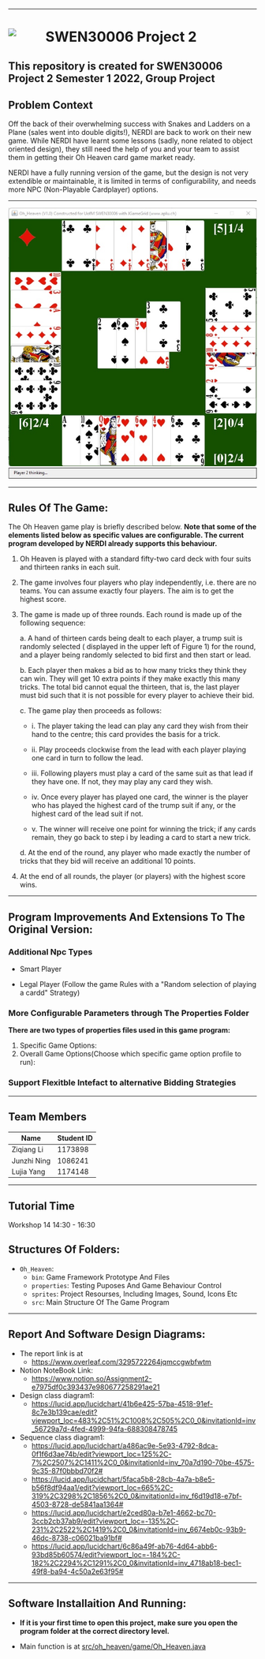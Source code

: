 


---
# <img src="https://cdn.freebiesupply.com/logos/large/2x/the-university-of-melbourne-logo-svg-vector.svg" width=15% align=left> SWEN30006 Project 2 
This repository is created for SWEN30006 Project 2 Semester 1 2022, Group Project
---

## Problem Context
Off the back of their overwhelming success with Snakes and Ladders on a Plane (sales went into double digits!), NERDI are back to work on their new game. While NERDI have learnt some lessons (sadly, none related to object oriented design), they still need the help of you and your team to assist them in getting their Oh Heaven card game market ready.
 
 
NERDI have a fully running version of the game, but the design is not very extendible or maintainable, it is limited in terms of configurability, and needs more NPC (Non-Playable Cardplayer) options.

---

![](assets/16524482539111.jpg)
![](assets/16524482643928.jpg)


---
## Rules Of The Game:

The Oh Heaven game play is briefly described below. 
**Note that some of the elements listed below as specific values are configurable. The current program developed by NERDI already supports this behaviour.**

1. Oh Heaven is played with a standard fifty-two card deck with four suits and thirteen ranks in each suit.

2. The game involves four players who play independently, i.e. there are no teams. You can assume exactly four players. The aim is to get the highest score.

3. The game is made up of three rounds. Each round is made up of the following sequence:

	a. A hand of thirteen cards being dealt to each player, a trump suit is randomly selected (		displayed in the upper left of Figure 1) for the round, and a player being randomly selected to bid first and then start or lead.

	b. Each player then makes a bid as to how many tricks they think they can win. They will get 10 extra points if they make exactly this many tricks. The total bid cannot equal the thirteen, that is, the last player must bid such that it is not possible for every player to achieve their bid.

	c. The game play then proceeds as follows:

	- i. The player taking the lead can play any card they wish from their hand to the centre; this card provides the basis for a trick.

	- ii. Play proceeds clockwise from the lead with each player playing one card in turn to follow the lead.

	- iii. Following players must play a card of the same suit as that lead if they have one. If not, they may play any card they wish.
	- iv. Once every player has played one card, the winner is the player who has played the highest card of the trump suit if any, or the highest card of the lead suit if not.	
	- v. The winner will receive one point for winning the trick; if any cards remain, they go back to step i by leading a card to start a new trick.

	d. At the end of the round, any player who made exactly the number of tricks that they bid will receive an additional 10 points.

4. At the end of all rounds, the player (or players) with the highest score wins.
---

## Program Improvements And Extensions To The Original Version:
### Additional Npc Types
- Smart Player

- Legal Player (Follow the game Rules with a "Random selection of playing a cardd" Strategy)

### More Configurable Parameters through The Properties Folder
**There are two types of properties files used in this game program:**
1. Specific Game Options:
2. Overall Game Options(Choose which specific game option profile to run):

### Support Flexitble Intefact to alternative Bidding Strategies
---

## Team Members
| Name | Student ID |
| ---- | ---- |
| Ziqiang Li | 1173898 |
| Junzhi Ning | 1086241 |
| Lujia Yang | 1174148 |

---
## Tutorial Time

Workshop 14 14:30 - 16:30
 

## Structures Of Folders: 
- `Oh_Heaven`:
	- `bin`: Game Framework Prototype And Files
	- `properties`:  Testing Puposes And Game Behaviour Control
	- `sprites`: Project Resourses, Including Images, Sound, Icons Etc
	- `src`: Main Structure Of The Game Program

---
## Report And Software Design Diagrams:

- The report link is at 
    - <u>https://www.overleaf.com/3295722264jqmccgwbfwtm</u>
- Notion NoteBook Link:
    - <u> https://www.notion.so/Assignment2-e7975df0c393437e980677258291ae21</u>
- Design class diagram1: 
    - <u>https://lucid.app/lucidchart/41b6e425-57ba-4518-91ef-8c7e3b139cae/edit?viewport_loc=483%2C51%2C1008%2C505%2C0_0&invitationId=inv_56729a7d-4fed-4999-94fa-688308478745</u>
- Sequence class diagram1:
    - https://lucid.app/lucidchart/a486ac9e-5e93-4792-8dca-0f1f6d3ae74b/edit?viewport_loc=125%2C-7%2C2507%2C1411%2C0_0&invitationId=inv_70a7d190-70be-4575-9c35-87f0bbbd70f2#
    - https://lucid.app/lucidchart/5faca5b8-28cb-4a7a-b8e5-b56f8df94aa1/edit?viewport_loc=665%2C-319%2C3298%2C1856%2C0_0&invitationId=inv_f6d19d18-e7bf-4503-8728-de5841aa1364#
    - https://lucid.app/lucidchart/e2ced80a-b7e1-4662-bc70-3ccb2cb37ab9/edit?viewport_loc=-135%2C-231%2C2522%2C1419%2C0_0&invitationId=inv_6674eb0c-93b9-46dc-8738-c06021ba91bf#
    - https://lucid.app/lucidchart/6c86a49f-ab76-4d64-abb6-93bd85b60574/edit?viewport_loc=-184%2C-182%2C2294%2C1291%2C0_0&invitationId=inv_4718ab18-bec1-49f8-ba94-4c50a2e63f95#

---
## Software Installaition And Running:
- **If it is your first time to open this project, make sure you open the 
program folder at the correct directory level.**

-  Main function is at <u>src/oh_heaven/game/Oh_Heaven.java</u>
